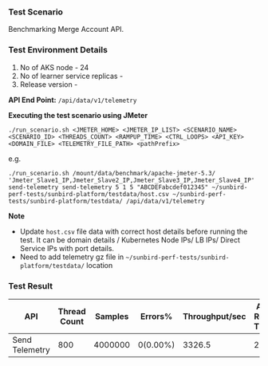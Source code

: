 ### Test Scenario

Benchmarking Merge Account API.


### Test Environment Details
1. No of AKS node - 24
2. No of learner service replicas - 
3. Release version - 


**API End Point:** 
`/api/data/v1/telemetry`


**Executing the test scenario using JMeter**

```./run_scenario.sh <JMETER_HOME> <JMETER_IP_LIST> <SCENARIO_NAME> <SCENARIO_ID> <THREADS_COUNT> <RAMPUP_TIME> <CTRL_LOOPS> <API_KEY> <DOMAIN_FILE> <TELEMETRY_FILE_PATH> <pathPrefix> ```


e.g. 

```./run_scenario.sh /mount/data/benchmark/apache-jmeter-5.3/ 'Jmeter_Slave1_IP,Jmeter_Slave2_IP,Jmeter_Slave3_IP,Jmeter_Slave4_IP' send-telemetry send-telemetry 5 1 5 "ABCDEFabcdef012345" ~/sunbird-perf-tests/sunbird-platform/testdata/host.csv ~/sunbird-perf-tests/sunbird-platform/testdata/ /api/data/v1/telemetry```

**Note**
- Update `host.csv` file data with correct host details before running the test. It can be domain details / Kubernetes Node IPs/ LB IPs/ Direct Service IPs with port details.
- Need to add telemetry gz file in `~/sunbird-perf-tests/sunbird-platform/testdata/` location



### Test Result

|API                |Thread Count|Samples |Errors%  |Throughput/sec|Avg Resp Time |95th pct |99th pct|
|-------------------|------------|--------|---------| -------------|--------------|---------|--------|
|Send Telemetry     |800         |4000000 |0(0.00%) | 3326.5       | 233          |  483    |565     |
